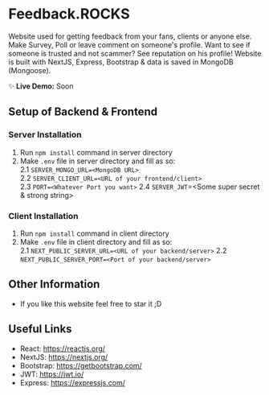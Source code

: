 # Feedback.ROCKS

Website used for getting feedback from your fans, clients or anyone else. Make Survey, Poll or leave comment on someone's profile.
Want to see if someone is trusted and not scammer? See reputation on his profile!
Website is built with NextJS, Express, Bootstrap & data is saved in MongoDB (Mongoose).

✨ **Live Demo:** Soon

## Setup of Backend & Frontend
### Server Installation
1. Run `npm install` command in server directory
2. Make `.env` file in server directory and fill as so:  
2.1 `SERVER_MONGO_URL=<MongoDB URL>`  
2.2 `SERVER_CLIENT_URL=<URL of your frontend/client>`  
2.3 `PORT=<Whatever Port you want>`
2.4 `SERVER_JWT`=<Some super secret & strong string>

### Client Installation
1. Run `npm install` command in client directory
2. Make `.env` file in client directory and fill as so:  
2.1 `NEXT_PUBLIC_SERVER_URL=<URL of your backend/server>`
2.2 `NEXT_PUBLIC_SERVER_PORT=<Port of your backend/server>`

## Other Information
 - If you like this website feel free to star it ;D

## Useful Links
- React: https://reactjs.org/
- NextJS: https://nextjs.org/
- Bootstrap: https://getbootstrap.com/
- JWT: https://jwt.io/
- Express: https://expressjs.com/
